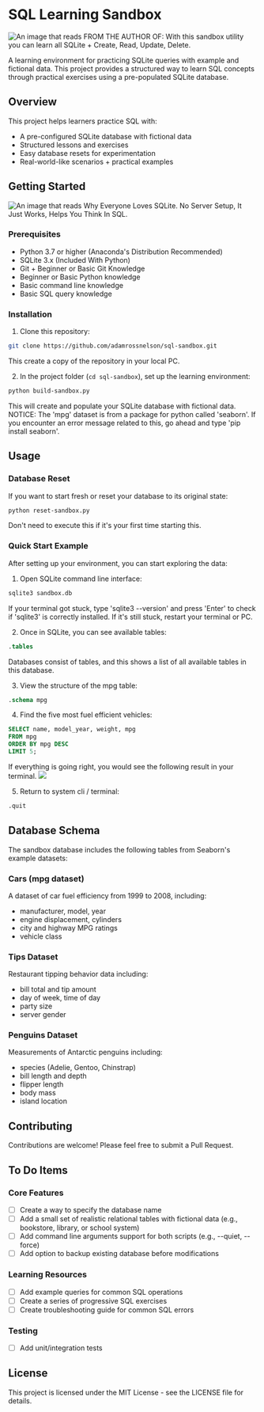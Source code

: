 # SQL Learning Sandbox

<img src="images/FROMTHEAUTHOROF.png" alt="An image that reads FROM THE AUTHOR OF: With this sandbox utility you can learn all SQLite + Create, Read, Update, Delete."/>

A learning environment for practicing SQLite queries with example and fictional data. This project provides a structured way to learn SQL concepts through practical exercises using a pre-populated SQLite database.

## Overview

This project helps learners practice SQL with:
- A pre-configured SQLite database with fictional data
- Structured lessons and exercises
- Easy database resets for experimentation
- Real-world-like scenarios + practical examples

## Getting Started

<img src="images/EVERYONELOVES.png" alt="An image that reads Why Everyone Loves SQLite. No Server Setup, It Just Works, Helps You Think In SQL."/>

### Prerequisites
- Python 3.7 or higher (Anaconda's Distribution Recommended)
- SQLite 3.x (Included With Python)
- Git + Beginner or Basic Git Knowledge
- Beginner or Basic Python knowledge
- Basic command line knowledge
- Basic SQL query knowledge

### Installation

1. Clone this repository:
```bash
git clone https://github.com/adamrossnelson/sql-sandbox.git
```
This create a copy of the repository in your local PC.

2. In the project folder (`cd sql-sandbox`), set up the learning environment:
```bash
python build-sandbox.py
```
This will create and populate your SQLite database with fictional data.
NOTICE: The 'mpg' dataset is from a package for python called 'seaborn'. If you encounter an error message related to this, go ahead and type 'pip install seaborn'.

## Usage

### Database Reset
If you want to start fresh or reset your database to its original state:
```bash
python reset-sandbox.py
```
Don't need to execute this if it's your first time starting this.

### Quick Start Example
After setting up your environment, you can start exploring the data:

1. Open SQLite command line interface:
```bash
sqlite3 sandbox.db
```
If your terminal got stuck, type 'sqlite3 --version' and press 'Enter' to check if 'sqlite3' is correctly installed.
If it's still stuck, restart your terminal or PC.

2. Once in SQLite, you can see available tables:
```sql
.tables
```
Databases consist of tables, and this shows a list of all available tables in this database.

3. View the structure of the mpg table:
```sql
.schema mpg
```

4. Find the five most fuel efficient vehicles:
```sql
SELECT name, model_year, weight, mpg
FROM mpg
ORDER BY mpg DESC
LIMIT 5;
```
If everything is going right, you would see the following result in your terminal.
<img src="images/result1.jpg">

5. Return to system cli / terminal:
```sql
.quit
```

## Database Schema

The sandbox database includes the following tables from Seaborn's example datasets:

### Cars (mpg dataset)
A dataset of car fuel efficiency from 1999 to 2008, including:
- manufacturer, model, year
- engine displacement, cylinders
- city and highway MPG ratings
- vehicle class

### Tips Dataset
Restaurant tipping behavior data including:
- bill total and tip amount
- day of week, time of day
- party size
- server gender

### Penguins Dataset
Measurements of Antarctic penguins including:
- species (Adelie, Gentoo, Chinstrap)
- bill length and depth
- flipper length
- body mass
- island location

## Contributing

Contributions are welcome! Please feel free to submit a Pull Request.

## To Do Items

### Core Features
- [ ] Create a way to specify the database name
- [ ] Add a small set of realistic relational tables with fictional data (e.g., bookstore, library, or school system)
- [ ] Add command line arguments support for both scripts (e.g., --quiet, --force)
- [ ] Add option to backup existing database before modifications

### Learning Resources
- [ ] Add example queries for common SQL operations
- [ ] Create a series of progressive SQL exercises
- [ ] Create troubleshooting guide for common SQL errors

### Testing
- [ ] Add unit/integration tests

## License

This project is licensed under the MIT License - see the LICENSE file for details.
